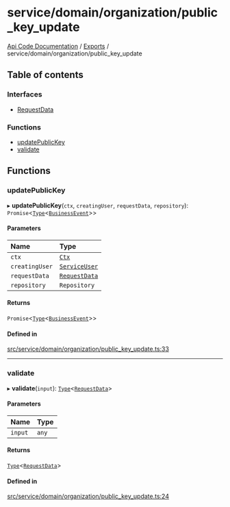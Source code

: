 # service/domain/organization/public\_key\_update
 
[Api Code Documentation](../README.md) / [Exports](../modules.md) / service/domain/organization/public\_key\_update

## Table of contents

### Interfaces

- [RequestData](../interfaces/service_domain_organization_public_key_update.RequestData.md)

### Functions

- [updatePublicKey](service_domain_organization_public_key_update.md#updatepublickey)
- [validate](service_domain_organization_public_key_update.md#validate)

## Functions

### updatePublicKey

▸ **updatePublicKey**(`ctx`, `creatingUser`, `requestData`, `repository`): `Promise`<[`Type`](result.md#type)<[`BusinessEvent`](service_domain_business_event.md#businessevent)\>\>

#### Parameters

| Name | Type |
| :------ | :------ |
| `ctx` | [`Ctx`](../interfaces/lib_ctx.Ctx.md) |
| `creatingUser` | [`ServiceUser`](../interfaces/service_domain_organization_service_user.ServiceUser.md) |
| `requestData` | [`RequestData`](../interfaces/service_domain_organization_public_key_update.RequestData.md) |
| `repository` | `Repository` |

#### Returns

`Promise`<[`Type`](result.md#type)<[`BusinessEvent`](service_domain_business_event.md#businessevent)\>\>

#### Defined in

[src/service/domain/organization/public_key_update.ts:33](https://github.com/openkfw/TruBudget/blob/95e6f8a/api/src/service/domain/organization/public_key_update.ts#L33)

___

### validate

▸ **validate**(`input`): [`Type`](result.md#type)<[`RequestData`](../interfaces/service_domain_organization_public_key_update.RequestData.md)\>

#### Parameters

| Name | Type |
| :------ | :------ |
| `input` | `any` |

#### Returns

[`Type`](result.md#type)<[`RequestData`](../interfaces/service_domain_organization_public_key_update.RequestData.md)\>

#### Defined in

[src/service/domain/organization/public_key_update.ts:24](https://github.com/openkfw/TruBudget/blob/95e6f8a/api/src/service/domain/organization/public_key_update.ts#L24)

